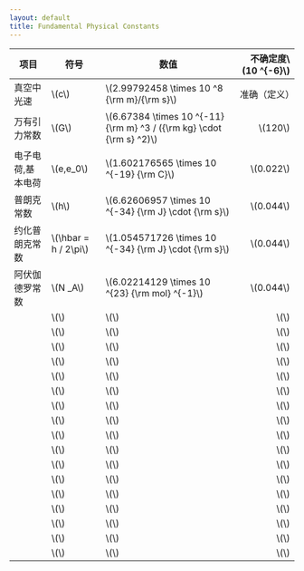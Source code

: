 ```yaml
---
layout: default
title: Fundamental Physical Constants
---
```

<script type="text/javascript" src="http://cdn.mathjax.org/mathjax/latest/MathJax.js?config=default"></script>

|项目|符号|数值|不确定度\\(10 ^{-6}\\)|
|--------|--------|------------|----:|
|真空中光速|\\(c\\)|\\(2.99792458 \times 10 ^8 {\rm m}/{\rm s}\\)|准确（定义）|
|万有引力常数|\\(G\\)|\\(6.67384 \times 10 ^{-11} {\rm m} ^3 / ({\rm kg} \cdot {\rm s} ^2)\\)|\\(120\\)|
|电子电荷,基本电荷|\\(e,e_0\\)|\\(1.602176565 \times 10 ^{-19} {\rm C}\\)|\\(0.022\\)|
|普朗克常数|\\(h\\)|\\(6.62606957 \times 10 ^{-34} {\rm J} \cdot {\rm s}\\)|\\(0.044\\)|
|约化普朗克常数|\\(\hbar = h / 2\pi\\)|\\(1.054571726 \times 10 ^{-34} {\rm J} \cdot {\rm s}\\)|\\(0.044\\)|
|阿伏伽德罗常数|\\(N _A\\)|\\(6.02214129 \times 10 ^{23} {\rm mol} ^{-1}\\)|\\(0.044\\)|
||\\(\\)|\\(\\)|\\(\\)|
||\\(\\)|\\(\\)|\\(\\)|
||\\(\\)|\\(\\)|\\(\\)|
||\\(\\)|\\(\\)|\\(\\)|
||\\(\\)|\\(\\)|\\(\\)|
||\\(\\)|\\(\\)|\\(\\)|
||\\(\\)|\\(\\)|\\(\\)|
||\\(\\)|\\(\\)|\\(\\)|
||\\(\\)|\\(\\)|\\(\\)|
||\\(\\)|\\(\\)|\\(\\)|
||\\(\\)|\\(\\)|\\(\\)|
||\\(\\)|\\(\\)|\\(\\)|
||\\(\\)|\\(\\)|\\(\\)|
||\\(\\)|\\(\\)|\\(\\)|
||\\(\\)|\\(\\)|\\(\\)|
||\\(\\)|\\(\\)|\\(\\)|
||\\(\\)|\\(\\)|\\(\\)|

